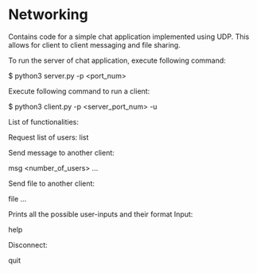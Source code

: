 # Networking
 Contains code for a simple chat application implemented using UDP.
 This allows for client to client messaging and file sharing.

To run the server of chat application, execute following command: 
 
 
$ python3 server.py -p <port_num>

Execute following command to run a client: 
 
 $ python3 client.py -p <server_port_num> -u <username>

List of functionalities: 

Request list of users: list

Send message to another client:



msg <number_of_users> <username1> <username2> ... <message>
 
 
Send file to another client: 



file <number of users> <username1> <username2> ... <filename>
 
 
Prints all the possible user-inputs and their format Input: 

help

Disconnect: 
 
quit

 
